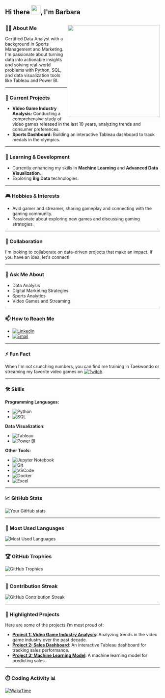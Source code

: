 ## Hi there <img width="30px" src="https://raw.githubusercontent.com/iampavangandhi/iampavangandhi/master/gifs/Hi.gif">, I'm Barbara
<picture> <img align="right" src="https://media.giphy.com/media/SWoSkN6DxTszqIKEqv/giphy.gif" width = 300px></picture>
---
### 👩‍💻 About Me
Certified Data Analyst with a background in Sports Management and Marketing. I'm passionate about turning data into actionable insights and solving real-world problems with Python, SQL, and data visualization tools like Tableau and Power BI.

---

### 🔭 Current Projects
- **Video Game Industry Analysis:** Conducting a comprehensive study of video games released in the last 10 years, analyzing trends and consumer preferences.
- **Sports Dashboard:** Building an interactive Tableau dashboard to track medals in the olympics.

---

### 🌱 Learning & Development
- Currently enhancing my skills in **Machine Learning** and **Advanced Data Visualization**.
- Exploring **Big Data** technologies.

---

### 🎮 Hobbies & Interests
- Avid gamer and streamer, sharing gameplay and connecting with the gaming community.
- Passionate about exploring new games and discussing gaming strategies.

---

### 🤝 Collaboration
I'm looking to collaborate on data-driven projects that make an impact. If you have an idea, let's connect!

---

### 💬 Ask Me About
- Data Analysis
- Digital Marketing Strategies
- Sports Analytics
- Video Games and Streaming

---

### 📫 How to Reach Me
- [![LinkedIn](https://img.shields.io/badge/-LinkedIn-0077B5?style=flat-square&logo=linkedin&logoColor=white)](https://www.linkedin.com/in/b%C3%A1rbara-ortiz-299209121/)
- [![Email](https://img.shields.io/badge/-Email-D14836?style=flat-square&logo=gmail&logoColor=white)](mailto:barbs.ortiz.ca@gmail.com)

---

### ⚡ Fun Fact
When I'm not crunching numbers, you can find me training in Taekwondo or streaming my favorite video games on [![Twitch](https://img.shields.io/badge/-Twitch-9146FF?style=flat-square&logo=twitch&logoColor=white)](https://www.twitch.tv/eslatrucha).

---

### 🛠️ Skills

**Programming Languages:**
- ![Python](https://img.shields.io/badge/-Python-3776AB?style=flat-square&logo=python&logoColor=white)
- ![SQL](https://img.shields.io/badge/-SQL-003B57?style=flat-square&logo=sql&logoColor=white)

**Data Visualization:**
- ![Tableau](https://img.shields.io/badge/-Tableau-E97627?style=flat-square&logo=tableau&logoColor=white)
- ![Power BI](https://img.shields.io/badge/-Power%20BI-F2C811?style=flat-square&logo=powerbi&logoColor=black)

**Other Tools:**
- ![Jupyter Notebook](https://img.shields.io/badge/-Jupyter%20Notebook-F37626?style=flat-square&logo=jupyter&logoColor=white)
- ![Git](https://img.shields.io/badge/-Git-F05032?style=flat-square&logo=git&logoColor=white)
- ![VSCode](https://img.shields.io/badge/-VS%20Code-007ACC?style=flat-square&logo=visual-studio-code&logoColor=white)
- ![Docker](https://img.shields.io/badge/-Docker-2496ED?style=flat-square&logo=docker&logoColor=white)
- ![Excel](https://img.shields.io/badge/-Excel-217346?style=flat-square&logo=microsoft-excel&logoColor=white)

---

### 📈 GitHub Stats

![Your GitHub stats](https://github-readme-stats.vercel.app/api?username=BarbOrt&show_icons=true&theme=radical)

---

### 🌟 Most Used Languages

![Most Used Languages](https://github-readme-stats.vercel.app/api/top-langs/?username=BarbOrt&layout=compact&theme=radical)

---

### 🏆 GitHub Trophies

![GitHub Trophies](https://github-profile-trophy.vercel.app/?username=BarbOrt&theme=onedark)

---

### 📅 Contribution Streak

![GitHub Contribution Streak](https://github-readme-streak-stats.herokuapp.com/?user=BarbOrt&theme=radical&hide_border=true)

---

### 📌 Highlighted Projects

Here are some of the projects I’m most proud of:

- **[Project 1: Video Game Industry Analysis](https://github.com/BarbOrt/video-game-industry-analysis)**: Analyzing trends in the video game industry over the past decade.
- **[Project 2: Sales Dashboard](https://github.com/BarbOrt/sales-dashboard)**: An interactive Tableau dashboard for tracking sales performance.
- **[Project 3: Machine Learning Model](https://github.com/BarbOrt/machine-learning-model)**: A machine learning model for predicting sales.

---

### ⏱️ Coding Activity 📊

[![WakaTime](https://wakatime.com/badge/user/@BarbOrt.svg)](https://wakatime.com/@BarbOrt)

